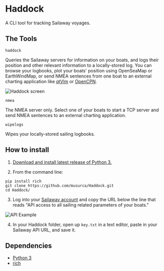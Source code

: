 # Haddock
A CLI tool for tracking Sailaway voyages.

## The Tools

```
haddock
```
Queries the Sailaway servers for information on your boats, and logs their position and other relevant information to a locally-stored log. You can browse your logbooks, plot your boats' position using OpenSeaMap or EarthWindMap, or send NMEA sentences from one boat to an external charting application like [qtVlm](https://www.meltemus.com/index.php/en/) or [OpenCPN](https://opencpn.org/).

![Haddock screen](https://github.com/musurca/Haddock/raw/master/img/haddockscreen1.png)

```
nmea
```
The NMEA server only. Select one of your boats to start a TCP server and send NMEA sentences to an external charting application.

```
wipelogs
```
Wipes your locally-stored sailing logbooks.


## How to install

1) [Download and install latest release of Python 3.](https://www.python.org/downloads/)

2) From the command line:
```
pip install rich
git clone https://github.com/musurca/Haddock.git
cd Haddock/
```

3) Log into your [Sailaway account](https://sailaway.world/myaccount.pl) and copy the URL below the line that reads "API access to all sailing related parameters of your boats."

![API Example](https://github.com/musurca/Haddock/raw/master/img/apiexample.png)

4) In your Haddock folder, open up `key.txt` in a text editor, paste in your Sailaway API URL, and save it.

## Dependencies
* [Python 3](https://www.python.org/downloads/)
* [rich](https://github.com/willmcgugan/rich)

